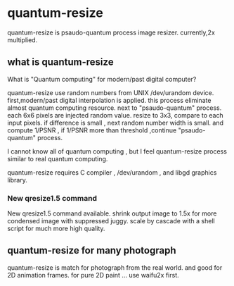 # quantum-resize
quantum-resize is psaudo-quantum process image resizer.
currently,2x multiplied.
## what is quantum-resize
What is "Quantum computing" for modern/past digital computer?

quantum-resize use random numbers from UNIX /dev/urandom device.
first,modern/past digital interpolation is applied. this process eliminate almost quantum computing resource.
next to "psaudo-quantum" process.
each 6x6 pixels are injected random value.
resize to 3x3, compare to each input pixels.
if difference is small , next random number width is small.
and compute 1/PSNR , if 1/PSNR more than threshold ,continue "psaudo-quantum" process.

I cannot know all of quantum computing , but I feel quantum-resize process similar to real quantum computing.

quantum-resize requires C compiler , /dev/urandom , and libgd graphics library.

### New qresize1.5 command
New qresize1.5 command available.
shrink output image to 1.5x for more condensed image with suppressed juggy.
scale by cascade with a shell script for much more high quality.

## quantum-resize for many photograph
quantum-resize is match for photograph from the real world.
and good for 2D animation frames.
for pure 2D paint ... use waifu2x first.

